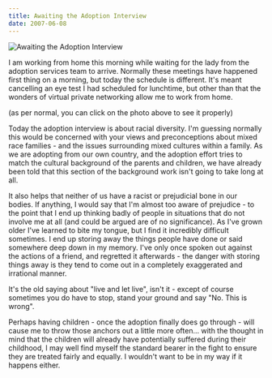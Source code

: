 ```yaml
---
title: Awaiting the Adoption Interview
date: 2007-06-08
---
```


![Awaiting the Adoption Interview](https://source.unsplash.com/jpkvklXwt98/1600x900)

I am working from home this morning while waiting for the lady from the adoption services team to arrive. Normally these meetings have happened first thing on a morning, but today the schedule is different. It's meant cancelling an eye test I had scheduled for lunchtime, but other than that the wonders of virtual private networking allow me to work from home.

(as per normal, you can click on the photo above to see it properly)

Today the adoption interview is about racial diversity. I'm guessing normally this would be concerned with your views and preconceptions about mixed race families - and the issues surrounding mixed cultures within a family. As we are adopting from our own country, and the adoption effort tries to match the cultural background of the parents and children, we have already been told that this section of the background work isn't going to take long at all.

It also helps that neither of us have a racist or prejudicial bone in our bodies. If anything, I would say that I'm almost too aware of prejudice - to the point that I end up thinking badly of people in situations that do not involve me at all (and could be argued are of no significance). As I've grown older I've learned to bite my tongue, but I find it incredibly difficult sometimes. I end up storing away the things people have done or said somewhere deep down in my memory. I've only once spoken out against the actions of a friend, and regretted it afterwards - the danger with storing things away is they tend to come out in a completely exaggerated and irrational manner.

It's the old saying about "live and let live", isn't it - except of course sometimes you do have to stop, stand your ground and say "No. This is wrong".

Perhaps having children - once the adoption finally does go through - will cause me to throw those anchors out a little more often... with the thought in mind that the children will already have potentially suffered during their childhood, I may well find myself the standard bearer in the fight to ensure they are treated fairly and equally. I wouldn't want to be in my way if it happens either.
